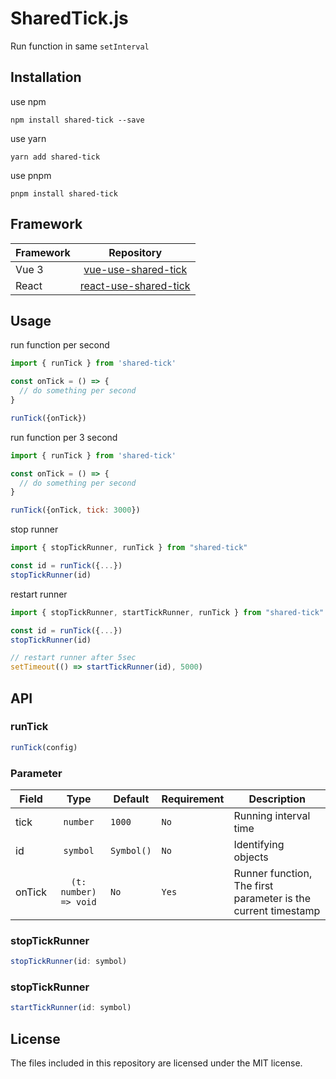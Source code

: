 # SharedTick.js

Run function in same `setInterval`

## Installation

use npm
```
npm install shared-tick --save
```

use yarn
```
yarn add shared-tick
```

use pnpm
```
pnpm install shared-tick
```

## Framework

|Framework|Repository|
|:---|:---:|
| Vue 3 | [vue-use-shared-tick](https://github.com/ckaznable/vue-use-shared-tick) |
| React | [react-use-shared-tick](https://github.com/ckaznable/react-use-shared-tick) |

## Usage

run function per second

```js
import { runTick } from 'shared-tick'

const onTick = () => {
  // do something per second
}

runTick({onTick})
```

run function per 3 second

```js
import { runTick } from 'shared-tick'

const onTick = () => {
  // do something per second
}

runTick({onTick, tick: 3000})
```

stop runner

```js
import { stopTickRunner, runTick } from "shared-tick"

const id = runTick({...})
stopTickRunner(id)
```

restart runner

```js
import { stopTickRunner, startTickRunner, runTick } from "shared-tick"

const id = runTick({...})
stopTickRunner(id)

// restart runner after 5sec
setTimeout(() => startTickRunner(id), 5000)
```

## API

### runTick

```js
runTick(config)
```

### Parameter

| Field | Type | Default | Requirement |Description |
|---|:---:|---|---|---|
| tick | `number` | `1000` | `No` | Running interval time |
| id |`symbol`| `Symbol()` | `No` | Identifying objects |
| onTick | `(t: number) => void` | `No` | `Yes` | Runner function, The first parameter is the current timestamp |

### stopTickRunner

```js
stopTickRunner(id: symbol)
```

### stopTickRunner

```js
startTickRunner(id: symbol)
```


## License
The files included in this repository are licensed under the MIT license.